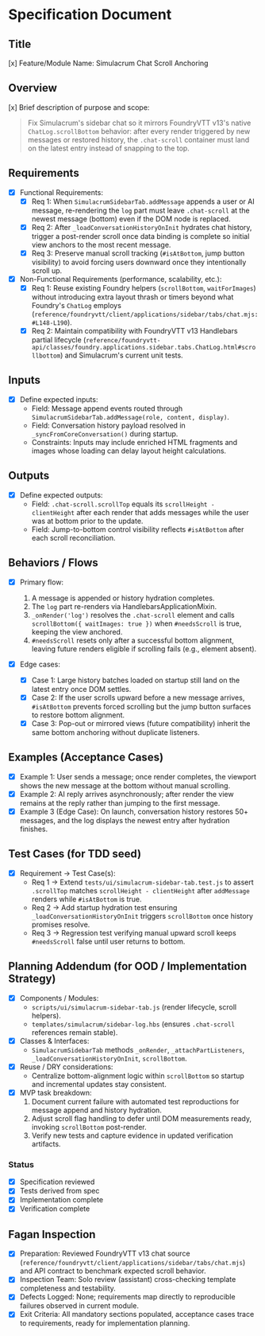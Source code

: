 # Specification Document

## Title
[x] Feature/Module Name: Simulacrum Chat Scroll Anchoring

## Overview
[x] Brief description of purpose and scope:  
> Fix Simulacrum's sidebar chat so it mirrors FoundryVTT v13's native `ChatLog.scrollBottom` behavior: after every render triggered by new messages or restored history, the `.chat-scroll` container must land on the latest entry instead of snapping to the top.

## Requirements
- [x] Functional Requirements:  
  - [x] Req 1: When `SimulacrumSidebarTab.addMessage` appends a user or AI message, re-rendering the `log` part must leave `.chat-scroll` at the newest message (bottom) even if the DOM node is replaced.  
  - [x] Req 2: After `_loadConversationHistoryOnInit` hydrates chat history, trigger a post-render scroll once data binding is complete so initial view anchors to the most recent message.  
  - [x] Req 3: Preserve manual scroll tracking (`#isAtBottom`, jump button visibility) to avoid forcing users downward once they intentionally scroll up.

- [x] Non-Functional Requirements (performance, scalability, etc.):  
  - [x] Req 1: Reuse existing Foundry helpers (`scrollBottom`, `waitForImages`) without introducing extra layout thrash or timers beyond what Foundry's `ChatLog` employs (`reference/foundryvtt/client/applications/sidebar/tabs/chat.mjs:#L148-L190`).  
  - [x] Req 2: Maintain compatibility with FoundryVTT v13 Handlebars partial lifecycle (`reference/foundryvtt-api/classes/foundry.applications.sidebar.tabs.ChatLog.html#scrollbottom`) and Simulacrum's current unit tests.

## Inputs
- [x] Define expected inputs:  
  - Field: Message append events routed through `SimulacrumSidebarTab.addMessage(role, content, display)`.  
  - Field: Conversation history payload resolved in `_syncFromCoreConversation()` during startup.  
  - Constraints: Inputs may include enriched HTML fragments and images whose loading can delay layout height calculations.

## Outputs
- [x] Define expected outputs:  
  - Field: `.chat-scroll.scrollTop` equals its `scrollHeight - clientHeight` after each render that adds messages while the user was at bottom prior to the update.  
  - Field: Jump-to-bottom control visibility reflects `#isAtBottom` after each scroll reconciliation.

## Behaviors / Flows
- [x] Primary flow:  
  1. A message is appended or history hydration completes.  
  2. The `log` part re-renders via HandlebarsApplicationMixin.  
  3. `_onRender('log')` resolves the `.chat-scroll` element and calls `scrollBottom({ waitImages: true })` when `#needsScroll` is true, keeping the view anchored.  
  4. `#needsScroll` resets only after a successful bottom alignment, leaving future renders eligible if scrolling fails (e.g., element absent).

- [x] Edge cases:  
  - [x] Case 1: Large history batches loaded on startup still land on the latest entry once DOM settles.  
  - [x] Case 2: If the user scrolls upward before a new message arrives, `#isAtBottom` prevents forced scrolling but the jump button surfaces to restore bottom alignment.  
  - [x] Case 3: Pop-out or mirrored views (future compatibility) inherit the same bottom anchoring without duplicate listeners.

## Examples (Acceptance Cases)
- [x] Example 1: User sends a message; once render completes, the viewport shows the new message at the bottom without manual scrolling.  
- [x] Example 2: AI reply arrives asynchronously; after render the view remains at the reply rather than jumping to the first message.  
- [x] Example 3 (Edge Case): On launch, conversation history restores 50+ messages, and the log displays the newest entry after hydration finishes.

## Test Cases (for TDD seed)
- [x] Requirement → Test Case(s):  
  - Req 1 → Extend `tests/ui/simulacrum-sidebar-tab.test.js` to assert `.scrollTop` matches `scrollHeight - clientHeight` after `addMessage` renders while `#isAtBottom` is true.  
  - Req 2 → Add startup hydration test ensuring `_loadConversationHistoryOnInit` triggers `scrollBottom` once history promises resolve.  
  - Req 3 → Regression test verifying manual upward scroll keeps `#needsScroll` false until user returns to bottom.

## Planning Addendum (for OOD / Implementation Strategy)
- [x] Components / Modules:  
  - `scripts/ui/simulacrum-sidebar-tab.js` (render lifecycle, scroll helpers).  
  - `templates/simulacrum/sidebar-log.hbs` (ensures `.chat-scroll` references remain stable).  
- [x] Classes & Interfaces:  
  - `SimulacrumSidebarTab` methods `_onRender`, `_attachPartListeners`, `_loadConversationHistoryOnInit`, `scrollBottom`.  
- [x] Reuse / DRY considerations:  
  - Centralize bottom-alignment logic within `scrollBottom` so startup and incremental updates stay consistent.  
- [x] MVP task breakdown:  
  1. Document current failure with automated test reproductions for message append and history hydration.  
  2. Adjust scroll flag handling to defer until DOM measurements ready, invoking `scrollBottom` post-render.  
  3. Verify new tests and capture evidence in updated verification artifacts.

### Status
- [x] Specification reviewed  
- [x] Tests derived from spec  
- [x] Implementation complete  
- [x] Verification complete  

## Fagan Inspection
- [x] Preparation: Reviewed FoundryVTT v13 chat source (`reference/foundryvtt/client/applications/sidebar/tabs/chat.mjs`) and API contract to benchmark expected scroll behavior.  
- [x] Inspection Team: Solo review (assistant) cross-checking template completeness and testability.  
- [x] Defects Logged: None; requirements map directly to reproducible failures observed in current module.  
- [x] Exit Criteria: All mandatory sections populated, acceptance cases trace to requirements, ready for implementation planning.
